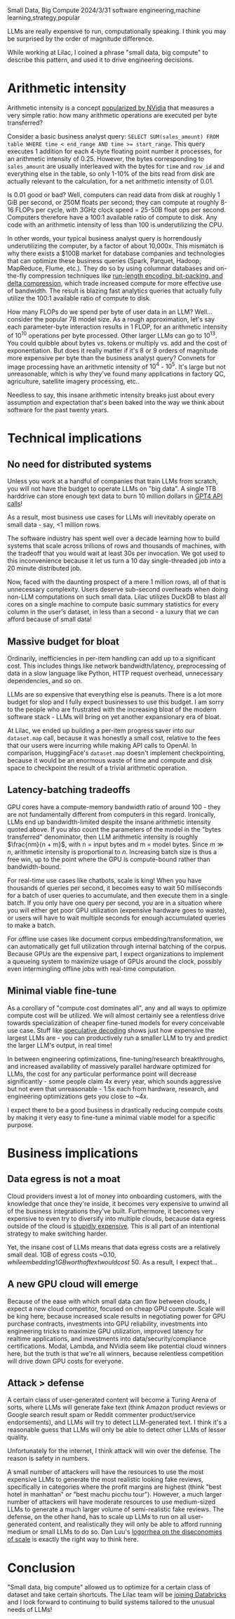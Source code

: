 Small Data, Big Compute
2024/3/31
software engineering,machine learning,strategy,popular

LLMs are really expensive to run, computationally speaking. I think you may be surprised by the order of magnitude difference.

While working at Lilac, I coined a phrase "small data, big compute" to describe this pattern, and used it to drive engineering decisions.

# Arithmetic intensity

Arithmetic intensity is a concept [popularized by NVidia](https://docs.nvidia.com/deeplearning/performance/dl-performance-gpu-background/index.html#understand-perf) that measures a very simple ratio: how many arithmetic operations are executed per byte transferred?

Consider a basic business analyst query: `SELECT SUM(sales_amount) FROM table WHERE time < end_range AND time >= start_range`. This query executes 1 addition for each 4-byte floating point number it processes, for an arithmetic intensity of 0.25. However, the bytes corresponding to `sales_amount` are usually interleaved with the bytes for `time` and `row_id` and everything else in the table, so only 1-10% of the bits read from disk are actually relevant to the calculation, for a net arithmetic intensity of 0.01.

Is 0.01 good or bad? Well, computers can read data from disk at roughly 1 GiB per second, or 250M floats per second; they can compute at roughly 8-16 FLOPs per cycle, with 3GHz clock speed = 25-50B float ops per second. Computers therefore have a 100:1 available ratio of compute to disk. Any code with an arithmetic intensity of less than 100 is underutilizing the CPU.

In other words, your typical business analyst query is horrendously underutilizing the computer, by a factor of about 10,000x. This mismatch is why there exists a $100B market for database companies and technologies that can optimize these business queries (Spark, Parquet, Hadoop, MapReduce, Flume, etc.). They do so by using columnar databases and on-the-fly compression techniques like [run-length encoding, bit-packing, and delta compression](https://duckdb.org/2022/10/28/lightweight-compression.html), which trade increased compute for more effective use of bandwidth. The result is blazing fast analytics queries that actually fully utilize the 100:1 available ratio of compute to disk.

How many FLOPs do we spend per byte of user data in an LLM? Well... consider the popular 7B model size. As a rough approximation, let's say each parameter-byte interaction results in 1 FLOP, for an arithmetic intensity of $10^{10}$ operations per byte processed. Other larger LLMs can go to $10^{13}$. You could quibble about bytes vs. tokens or multiply vs. add and the cost of exponentiation. But does it really matter if it's 8 or 9 orders of magnitude more expensive per byte than the business analyst query? Convnets for image processing have an arithmetic intensity of $10^4$ - $10^5$. It's large but not unreasonable, which is why they've found many applications in factory QC, agriculture, satellite imagery processing, etc..

Needless to say, this insane arithmetic intensity breaks just about every assumption and expectation that's been baked into the way we think about software for the past twenty years.

# Technical implications

## No need for distributed systems

Unless you work at a handful of companies that train LLMs from scratch, you will not have the budget to operate LLMs on "big data". A single 1TB harddrive can store enough text data to burn 10 million dollars in [GPT4 API calls](https://help.openai.com/en/articles/7127956-how-much-does-gpt-4-cost)!

As a result, most business use cases for LLMs will inevitably operate on small data - say, <1 million rows.

The software industry has spent well over a decade learning how to build systems that scale across trillions of rows and thousands of machines, with the tradeoff that you would wait at least 30s per invocation. We got used to this inconvenience because it let us turn a 10 day single-threaded job into a 20 minute distributed job.

Now, faced with the daunting prospect of a mere 1 million rows, all of that is unnecessary complexity. Users deserve sub-second overheads when doing non-LLM computations on such small data. Lilac utilizes DuckDB to blast all cores on a single machine to compute basic summary statistics for every column in the user's dataset, in less than a second - a luxury that we can afford because of small data!

## Massive budget for bloat

Ordinarily, inefficiencies in per-item handling can add up to a significant cost. This includes things like network bandwidth/latency, preprocessing of data in a slow language like Python, HTTP request overhead, unnecessary dependencies, and so on.

LLMs are so expensive that everything else is peanuts. There is a lot more budget for slop and I fully expect businesses to use this budget. I am sorry to the people who are frustrated with the increasing bloat of the modern software stack - LLMs will bring on yet another expansionary era of bloat.

At Lilac, we ended up building a per-item progress saver into our `dataset.map` call, because it was honestly a small cost, relative to the fees that our users were incurring while making API calls to OpenAI. In comparison, HuggingFace's `dataset.map` doesn't implement checkpointing, because it would be an enormous waste of time and compute and disk space to checkpoint the result of a trivial arithmetic operation.

## Latency-batching tradeoffs

GPU cores have a compute-memory bandwidth ratio of around 100 - they are not fundamentally different from computers in this regard. Ironically, LLMs end up bandwidth-limited despite the insane arithmetic intensity quoted above. If you also count the parameters of the model in the "bytes transferred" denominator, then LLM arithmetic intensity is roughly $\frac{nm}{n + m}$, with n = input bytes and m = model bytes. Since $m \gg n$, arithmetic intensity is proportional to $n$. Increasing batch size is thus a free win, up to the point where the GPU is compute-bound rather than bandwidth-bound.

For real-time use cases like chatbots, scale is king! When you have thousands of queries per second, it becomes easy to wait 50 milliseconds for a batch of user queries to accumulate, and then execute them in a single batch. If you only have one query per second, you are in a situation where you will either get poor GPU utilization (expensive hardware goes to waste), or users will have to wait multiple seconds for enough accumulated queries to make a batch.

For offline use cases like document corpus embedding/transformation, we can automatically get full utilization through internal batching of the corpus. Because GPUs are the expensive part, I expect organizations to implement a queueing system to maximize usage of GPUs around the clock, possibly even intermingling offline jobs with real-time computation.

## Minimal viable fine-tune

As a corollary of "compute cost dominates all", any and all ways to optimize compute cost will be utilized. We will almost certainly see a relentless drive towards specialization of cheaper fine-tuned models for every conceivable use case. Stuff like [speculative decoding](https://arxiv.org/abs/2302.01318) shows just how expensive the largest LLMs are - you can productively run a smaller LLM to try and predict the larger LLM's output, in real time! 

In between engineering optimizations, fine-tuning/research breakthroughs, and increased availability of massively parallel hardware optimized for LLMs, the cost for any particular performance point will decrease significantly - some people claim 4x every year, which sounds aggressive but not even that unreasonable - 1.5x each from hardware, research, and engineering optimizations gets you close to ~4x.

I expect there to be a good business in drastically reducing compute costs by making it very easy to fine-tune a minimal viable model for a specific purpose.

# Business implications

## Data egress is not a moat

Cloud providers invest a lot of money into onboarding customers, with the knowledge that once they're inside, it becomes very expensive to unwind all of the business integrations they've built. Furthermore, it becomes very expensive to even try to diversify into multiple clouds, because data egress outside of the cloud is [stupidly expensive](https://www.hostdime.com/blog/data-egress-fees-cloud/). This is all part of an intentional strategy to make switching harder.

Yet, the insane cost of LLMs means that data egress costs are a relatively small deal. 1GB of egress costs ~$0.10, while embedding 1GB worth of text would cost ~$50. As a result, I expect that...

## A new GPU cloud will emerge

Because of the ease with which small data can flow between clouds, I expect a new cloud competitor, focused on cheap GPU compute. Scale will be king here, because increased scale results in negotiating power for GPU purchase contracts, investments into GPU reliability, investments into engineering tricks to maximize GPU utilization, improved latency for realtime applications, and investments into data/security/compliance certifications. Modal, Lambda, and NVidia seem like potential cloud winners here, but the truth is that we're all winners, because relentless competition will drive down GPU costs for everyone.

## Attack > defense

A certain class of user-generated content will become a Turing Arena of sorts, where LLMs will generate fake text (think Amazon product reviews or Google search result spam or Reddit commenter product/service endorsements), and LLMs will try to detect LLM-generated text. I think it's a reasonable guess that LLMs will only be able to detect other LLMs of lesser quality.

Unfortunately for the internet, I think attack will win over the defense. The reason is safety in numbers.

A small number of attackers will have the resources to use the most expensive LLMs to generate the most realistic looking fake reviews, specifically in categories where the profit margins are highest (think "best hotel in manhattan" or "best machu picchu tour"). However, a much larger number of attackers will have moderate resources to use medium-sized LLMs to generate a much larger volume of semi-realistic fake reviews. The defense, on the other hand, has to scale up LLMs to run on all user-generated content, and realistically they will only be able to afford running medium or small LLMs to do so. Dan Luu's [logorrhea on the diseconomies of scale](https://danluu.com/diseconomies-scale/) is exactly the right way to think here.

# Conclusion

"Small data, big compute" allowed us to optimize for a certain class of dataset and take certain shortcuts. The Lilac team will be [joining Databricks](https://www.databricks.com/blog/lilac-joins-databricks-simplify-unstructured-data-evaluation-generative-ai) and I look forward to continuing to build systems tailored to the unusual needs of LLMs!
